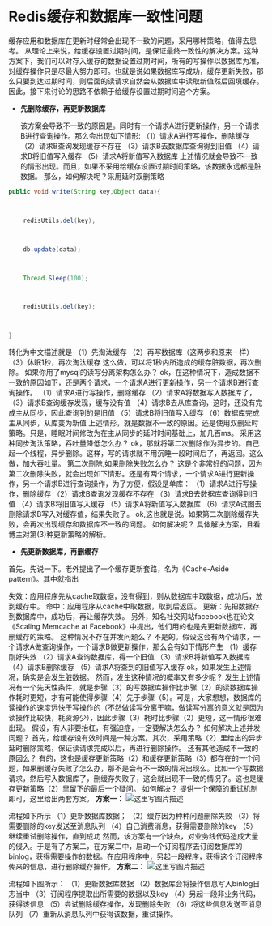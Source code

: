 # Redis缓存和数据库一致性问题

缓存应用和数据库在更新时经常会出现不一致的问题，采用哪种策略，值得去思考。 
从理论上来说，给缓存设置过期时间，是保证最终一致性的解决方案。这种方案下，我们可以对存入缓存的数据设置过期时间，所有的写操作以数据库为准，对缓存操作只是尽最大努力即可。也就是说如果数据库写成功，缓存更新失败，那么只要到达过期时间，则后面的读请求自然会从数据库中读取新值然后回填缓存。因此，接下来讨论的思路不依赖于给缓存设置过期时间这个方案。

- **先删除缓存，再更新数据库**

  该方案会导致不一致的原因是。同时有一个请求A进行更新操作，另一个请求B进行查询操作。那么会出现如下情形: 
  （1）请求A进行写操作，删除缓存 
  （2）请求B查询发现缓存不存在 
  （3）请求B去数据库查询得到旧值 
  （4）请求B将旧值写入缓存 
  （5）请求A将新值写入数据库 
  上述情况就会导致不一致的情形出现。而且，如果不采用给缓存设置过期时间策略，该数据永远都是脏数据。 
  那么，如何解决呢？采用延时双删策略

```java
public void write(String key,Object data){



    redisUtils.del(key);



    db.update(data);



    Thread.Sleep(100);



    redisUtils.del(key);



}
```



转化为中文描述就是 
（1）先淘汰缓存 
（2）再写数据库（这两步和原来一样） 
（3）休眠1秒，再次淘汰缓存 
这么做，可以将1秒内所造成的缓存脏数据，再次删除。 
如果你用了mysql的读写分离架构怎么办？ 
ok，在这种情况下，造成数据不一致的原因如下，还是两个请求，一个请求A进行更新操作，另一个请求B进行查询操作。 
（1）请求A进行写操作，删除缓存 
（2）请求A将数据写入数据库了， 
（3）请求B查询缓存发现，缓存没有值 
（4）请求B去从库查询，这时，还没有完成主从同步，因此查询到的是旧值 
（5）请求B将旧值写入缓存 
（6）数据库完成主从同步，从库变为新值 
上述情形，就是数据不一致的原因。还是使用双删延时策略。只是，睡眠时间修改为在主从同步的延时时间基础上，加几百ms。 
采用这种同步淘汰策略，吞吐量降低怎么办？ 
ok，那就将第二次删除作为异步的。自己起一个线程，异步删除。这样，写的请求就不用沉睡一段时间后了，再返回。这么做，加大吞吐量。 
第二次删除,如果删除失败怎么办？ 
这是个非常好的问题，因为第二次删除失败，就会出现如下情形。还是有两个请求，一个请求A进行更新操作，另一个请求B进行查询操作，为了方便，假设是单库： 
（1）请求A进行写操作，删除缓存 
（2）请求B查询发现缓存不存在 
（3）请求B去数据库查询得到旧值 
（4）请求B将旧值写入缓存 
（5）请求A将新值写入数据库 
（6）请求A试图去删除请求B写入对缓存值，结果失败了。 
ok,这也就是说。如果第二次删除缓存失败，会再次出现缓存和数据库不一致的问题。 
如何解决呢？ 
具体解决方案，且看博主对第(3)种更新策略的解析。

- **先更新数据库，再删缓存**

首先，先说一下。老外提出了一个缓存更新套路，名为《Cache-Aside pattern》。其中就指出

失效：应用程序先从cache取数据，没有得到，则从数据库中取数据，成功后，放到缓存中。 
命中：应用程序从cache中取数据，取到后返回。 
更新：先把数据存到数据库中，成功后，再让缓存失效。 
另外，知名社交网站facebook也在论文《Scaling Memcache at Facebook》中提出，他们用的也是先更新数据库，再删缓存的策略。 
这种情况不存在并发问题么？ 
不是的。假设这会有两个请求，一个请求A做查询操作，一个请求B做更新操作，那么会有如下情形产生 
（1）缓存刚好失效 
（2）请求A查询数据库，得一个旧值 
（3）请求B将新值写入数据库 
（4）请求B删除缓存 
（5）请求A将查到的旧值写入缓存 
ok，如果发生上述情况，确实是会发生脏数据。 
然而，发生这种情况的概率又有多少呢？ 
发生上述情况有一个先天性条件，就是步骤（3）的写数据库操作比步骤（2）的读数据库操作耗时更短，才有可能使得步骤（4）先于步骤（5）。可是，大家想想，数据库的读操作的速度远快于写操作的（不然做读写分离干嘛，做读写分离的意义就是因为读操作比较快，耗资源少），因此步骤（3）耗时比步骤（2）更短，这一情形很难出现。 
假设，有人非要抬杠，有强迫症，一定要解决怎么办？ 
如何解决上述并发问题？ 
首先，给缓存设有效时间是一种方案。其次，采用策略（2）里给出的异步延时删除策略，保证读请求完成以后，再进行删除操作。 
还有其他造成不一致的原因么？ 
有的，这也是缓存更新策略（2）和缓存更新策略（3）都存在的一个问题，如果删缓存失败了怎么办，那不是会有不一致的情况出现么。比如一个写数据请求，然后写入数据库了，删缓存失败了，这会就出现不一致的情况了。这也是缓存更新策略（2）里留下的最后一个疑问。 
如何解决？ 
提供一个保障的重试机制即可，这里给出两套方案。 
**方案一：** 
![这里写图片描述](E:\Javawork\MyWorkProject\图片\7)

流程如下所示 
（1）更新数据库数据； 
（2）缓存因为种种问题删除失败 
（3）将需要删除的key发送至消息队列 
（4）自己消费消息，获得需要删除的key 
（5）继续重试删除操作，直到成功 
然而，该方案有一个缺点，对业务线代码造成大量的侵入。于是有了方案二，在方案二中，启动一个订阅程序去订阅数据库的binlog，获得需要操作的数据。在应用程序中，另起一段程序，获得这个订阅程序传来的信息，进行删除缓存操作。 
**方案二：** 
![这里写图片描述](E:\Javawork\MyWorkProject\图片\8)

流程如下图所示： 
（1）更新数据库数据 
（2）数据库会将操作信息写入binlog日志当中 
（3）订阅程序提取出所需要的数据以及key 
（4）另起一段非业务代码，获得该信息 
（5）尝试删除缓存操作，发现删除失败 
（6）将这些信息发送至消息队列 
（7）重新从消息队列中获得该数据，重试操作。